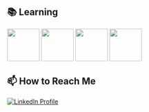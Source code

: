 

## 📚 Learning 

<code><img height="75" src="https://www.vectorlogo.zone/logos/swift/swift-ar21.svg"></code>
<code><img height="75" src="https://www.vectorlogo.zone/logos/java/java-ar21.svg"></code>
<code><img height="75" src="https://www.vectorlogo.zone/logos/springio/springio-ar21.svg"></code>
<code><img height="75" src="https://www.vectorlogo.zone/logos/reactjs/reactjs-ar21.svg"></code>




## 📫 How to Reach Me

[![LinkedIn Profile](https://img.shields.io/badge/LinkedIn-Profile-blue?style=flat-square&logo=linkedin)](linkedin.com/onursir)




